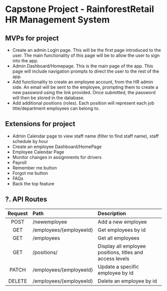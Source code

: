 # Capstone Project - RainforestRetail HR Management System

## MVPs for project

-	Create an admin Login page. This will be the first page introduced to the user. The main functionality of this page will be to allow the user to sign into the app. 
-	Admin Dashboard/Homepage. This is the main page of the app. This page will include navigation prompts to direct the user to the rest of the app. 
-	Add functionality to create an employee account, from the HR admin side. An email will be sent to the employee, prompting them to create a new password using the link provided. Once submitted, the password will then be stored in the database. 
-	Add additional positions (roles). Each position will represent each job title/department employees can belong to. 


## Extensions for project
- Admin Calendar page to view staff name (filter to find staff name), staff schedule by hour
- Create an employee Dashboard/HomePage
- Employee Calendar Page
- Monitor changes in assignments for drivers
- Payroll
- Remember me button
- Forgot me button
- FAQs
- Back the top feature

## ?. API Routes
|       Request  | Path |Description                          |
|:------------------------------:|:-------------|:-------------------------------------|
|           POST            | /newemployee          | Add a new employee                    |
|           GET            | /employees/{employeeId}         | Get employees by id                   |
|           GET            | /employees       | Get all employees                 |             
|           GET            | /positions/         | Display all employee positions, titles and access levels                   |   
|           PATCH            | /employees/{employeeId}          | Update a specific employee by id              |
|           DELETE            | /employees/{employeeId}         | Delete an employee by id                    |